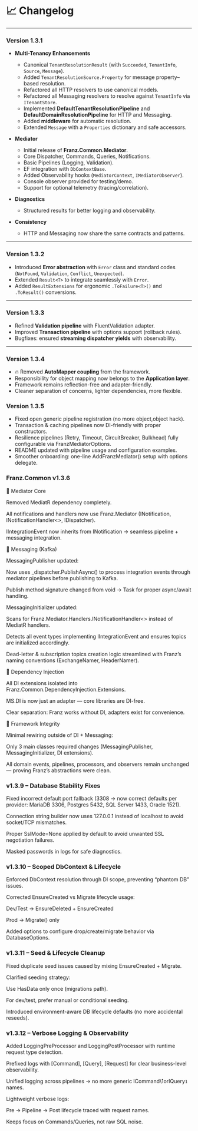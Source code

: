 # 📈 Changelog

---

### Version 1.3.1

* **Multi-Tenancy Enhancements**
  * Canonical `TenantResolutionResult` (with `Succeeded`, `TenantInfo`, `Source`, `Message`).
  * Added `TenantResolutionSource.Property` for message property–based resolution.
  * Refactored all HTTP resolvers to use canonical models.
  * Refactored all Messaging resolvers to resolve against `TenantInfo` via `ITenantStore`.
  * Implemented **DefaultTenantResolutionPipeline** and **DefaultDomainResolutionPipeline** for HTTP and Messaging.
  * Added **middleware** for automatic resolution.
  * Extended `Message` with a `Properties` dictionary and safe accessors.

* **Mediator**
  * Initial release of **Franz.Common.Mediator**.
  * Core Dispatcher, Commands, Queries, Notifications.
  * Basic Pipelines (Logging, Validation).
  * EF integration with `DbContextBase`.
  * Added Observability hooks (`MediatorContext`, `IMediatorObserver`).
  * Console observer provided for testing/demo.
  * Support for optional telemetry (tracing/correlation).

* **Diagnostics**
  * Structured results for better logging and observability.

* **Consistency**
  * HTTP and Messaging now share the same contracts and patterns.

---

### Version 1.3.2
* Introduced **Error abstraction** with `Error` class and standard codes (`NotFound`, `Validation`, `Conflict`, `Unexpected`).
* Extended `Result<T>` to integrate seamlessly with `Error`.
* Added `ResultExtensions` for ergonomic `.ToFailure<T>()` and `.ToResult()` conversions.

---

### Version 1.3.3
* Refined **Validation pipeline** with FluentValidation adapter.
* Improved **Transaction pipeline** with options support (rollback rules).
* Bugfixes: ensured **streaming dispatcher yields** with observability.

---

### Version 1.3.4
* 🔥 Removed **AutoMapper coupling** from the framework.
* Responsibility for object mapping now belongs to the **Application layer**.
* Framework remains reflection-free and adapter-friendly.
* Cleaner separation of concerns, lighter dependencies, more flexible.

###  Version 1.3.5
* Fixed open generic pipeline registration (no more object,object hack).
* Transaction & caching pipelines now DI-friendly with proper constructors.
* Resilience pipelines (Retry, Timeout, CircuitBreaker, Bulkhead) fully configurable via FranzMediatorOptions.
* README updated with pipeline usage and configuration examples.
* Smoother onboarding: one-line AddFranzMediator() setup with options delegate.

###  Franz.Common v1.3.6
🔹 Mediator Core

Removed MediatR dependency completely.

All notifications and handlers now use Franz.Mediator (INotification, INotificationHandler<>, IDispatcher).

IIntegrationEvent now inherits from INotification → seamless pipeline + messaging integration.

🔹 Messaging (Kafka)

MessagingPublisher updated:

Now uses _dispatcher.PublishAsync() to process integration events through mediator pipelines before publishing to Kafka.

Publish method signature changed from void → Task for proper async/await handling.

MessagingInitializer updated:

Scans for Franz.Mediator.Handlers.INotificationHandler<> instead of MediatR handlers.

Detects all event types implementing IIntegrationEvent and ensures topics are initialized accordingly.

Dead-letter & subscription topics creation logic streamlined with Franz’s naming conventions (ExchangeNamer, HeaderNamer).

🔹 Dependency Injection

All DI extensions isolated into Franz.Common.DependencyInjection.Extensions.

MS.DI is now just an adapter — core libraries are DI-free.

Clear separation: Franz works without DI, adapters exist for convenience.

🔹 Framework Integrity

Minimal rewiring outside of DI + Messaging:

Only 3 main classes required changes (MessagingPublisher, MessagingInitializer, DI extensions).

All domain events, pipelines, processors, and observers remain unchanged — proving Franz’s abstractions were clean.

### v1.3.9 – Database Stability Fixes

Fixed incorrect default port fallback (3308 → now correct defaults per provider: MariaDB 3306, Postgres 5432, SQL Server 1433, Oracle 1521).

Connection string builder now uses 127.0.0.1 instead of localhost to avoid socket/TCP mismatches.

Proper SslMode=None applied by default to avoid unwanted SSL negotiation failures.

Masked passwords in logs for safe diagnostics.

### v1.3.10 – Scoped DbContext & Lifecycle

Enforced DbContext resolution through DI scope, preventing “phantom DB” issues.

Corrected EnsureCreated vs Migrate lifecycle usage:

Dev/Test → EnsureDeleted + EnsureCreated

Prod → Migrate() only

Added options to configure drop/create/migrate behavior via DatabaseOptions.

### v1.3.11 – Seed & Lifecycle Cleanup

Fixed duplicate seed issues caused by mixing EnsureCreated + Migrate.

Clarified seeding strategy:

Use HasData only once (migrations path).

For dev/test, prefer manual or conditional seeding.

Introduced environment-aware DB lifecycle defaults (no more accidental reseeds).

### v1.3.12 – Verbose Logging & Observability

Added LoggingPreProcessor and LoggingPostProcessor with runtime request type detection.

Prefixed logs with [Command], [Query], [Request] for clear business-level observability.

Unified logging across pipelines → no more generic ICommand\1orIQuery`1` names.

Lightweight verbose logs:

Pre → Pipeline → Post lifecycle traced with request names.

Keeps focus on Commands/Queries, not raw SQL noise.